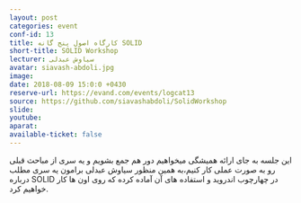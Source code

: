 ```yaml
---
layout: post
categories: event
conf-id: 13
title: کارگاه اصول پنج گانه SOLID 
short-title: SOLID Workshop
lecturer: سیاوش عبدلی
avatar: siavash-abdoli.jpg
image: 
date: 2018-08-09 15:0:0 +0430
reserve-url: https://evand.com/events/logcat13
source: https://github.com/siavashabdoli/SolidWorkshop
slide: 
youtube: 
aparat: 
available-ticket: false
---
```

این جلسه به جای ارائه همیشگی میخواهیم دور هم جمع بشویم و یه سری از مباحث قبلی رو به صورت عملی کار کنیم،به همین منظور سیاوش عبدلی برامون یه سری مطلب درباره SOLID در چهارچوب اندروید و استفاده های آن آماده کرده که روی اون ها کار خواهیم کرد.
